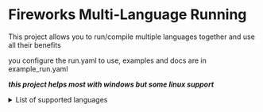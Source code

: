 # Fireworks Multi-Language Running

This project allows you to run/compile multiple languages together and use all their benefits

you configure the run.yaml to use, examples and docs are in example_run.yaml

***this project helps most with windows but some linux support***

<details>
<summary>List of supported languages</summary>

>- Python - executing
>- Ruby - executing
>- Php - executing
>- Js - executing
>- Java - executing and compiling to jar
>- Kotlin - executing and compiling to jar
>- Lua - executing
>- R - executing
>- Perl - executing
>- Julia - executing
>- Batch - executing
>- Powershell - executing
>- Dart - executing and compiling to exe, js, and linux executable
>- Go - executing and compiling to exe
>- C - compiling to exe
>- C++ - compiling to exe
>- Rust - compiling to exe
>- D - compiling to exe
>- Swift - compiling to exe
>- F# - executing and compiling to exe
>- C# - compiling to exe and dll
>- Objective-C - compiling to exe
>- Makefile - executing
>- Scala - executing and compiling to exe
>- Groovy - executing and compiling to jar
>- Clojure - executing and compiling to jar
>- Sass/Scss - compiling to css
>- Less - compiling to css
>- Stylus - compiling to css
>- Coffeescript - compiling to js
>- Typescript - compiling to Js and executing

List of supported executables

>- Jar(Java)
>- Exe(Windows)
>- Dll(dotnet)
</details>
